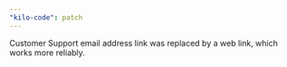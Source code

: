 ```yaml
---
"kilo-code": patch
---
```


Customer Support email address link was replaced by a web link, which works more reliably.
